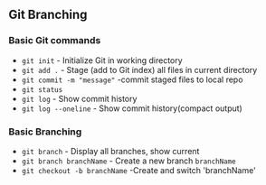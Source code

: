 ## Git Branching


### Basic Git commands

* `git init` - Initialize Git in working directory
* `git add .` - Stage (add to Git index) all files in
current directory
* `git commit -m "message"` -commit staged files to local repo
* `git status`
* `git log` - Show commit history
* `git log --oneline` - Show commit history(compact output)


### Basic Branching
* `git branch` - Display all branches, show current
* `git branch branchName` - Create a new branch `branchName`
* `git checkout -b branchName` -Create and switch 'branchName'
